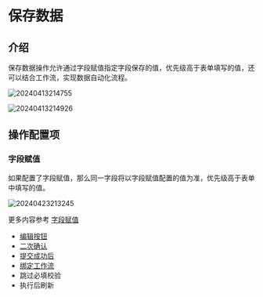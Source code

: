 # 保存数据

## 介绍

保存数据操作允许通过字段赋值指定字段保存的值，优先级高于表单填写的值，还可以结合工作流，实现数据自动化流程。

![20240413214755](https://static-docs.nocobase.com/20240413214755.png)

![20240413214926](https://static-docs.nocobase.com/20240413214926.png)

## 操作配置项

### 字段赋值

如果配置了字段赋值，那么同一字段将以字段赋值配置的值为准，优先级高于表单中填写的值。

![20240423213245](https://static-docs.nocobase.com/20240423213245.png)

更多内容参考 [字段赋值](/handbook/ui/actions/action-settings/assign-value)

- [编辑按钮](/handbook/ui/actions/action-settings/edit-button)
- [二次确认](/handbook/ui/actions/action-settings/double-check)
- [提交成功后](/handbook/ui/actions/action-settings/affter-successful)
- [绑定工作流](/handbook/ui/actions/action-settings/bind-workflow)
- 跳过必填校验
- 执行后刷新